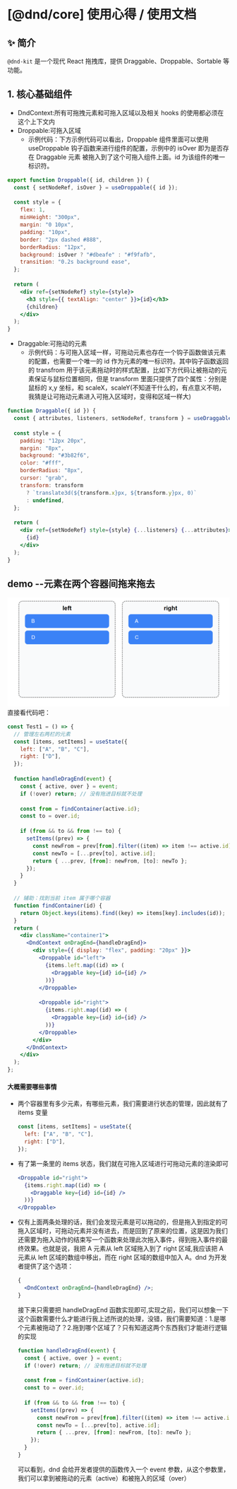 # [@dnd/core] 使用心得 / 使用文档

## ✨ 简介

`@dnd-kit` 是一个现代 React 拖拽库，提供 Draggable、Droppable、Sortable 等功能。

## 1. 核心基础组件

- DndContext:所有可拖拽元素和可拖入区域以及相关 hooks 的使用都必须在这个上下文内
- Droppable:可拖入区域
  - 示例代码：下方示例代码可以看出，Droppable 组件里面可以使用 useDroppable 钩子函数来进行组件的配置，示例中的 isOver 即为是否存在 Draggable 元素 被拖入到了这个可拖入组件上面。id 为该组件的唯一标识符。

```jsx
export function Droppable({ id, children }) {
  const { setNodeRef, isOver } = useDroppable({ id });

  const style = {
    flex: 1,
    minHeight: "300px",
    margin: "0 10px",
    padding: "10px",
    border: "2px dashed #888",
    borderRadius: "12px",
    background: isOver ? "#dbeafe" : "#f9fafb",
    transition: "0.2s background ease",
  };

  return (
    <div ref={setNodeRef} style={style}>
      <h3 style={{ textAlign: "center" }}>{id}</h3>
      {children}
    </div>
  );
}
```

- Draggable:可拖动的元素
  - 示例代码：与可拖入区域一样，可拖动元素也存在一个钩子函数做该元素的配置，也需要一个唯一的 id 作为元素的唯一标识符。其中钩子函数返回的 transfrom 用于该元素拖动时的样式配置，比如下方代码让被拖动的元素保证与鼠标位置相同，但是 transform 里面只提供了四个属性：分别是鼠标的 x,y 坐标，和 scaleX，scaleY(不知道干什么的，有点意义不明，我猜是让可拖动元素进入可拖入区域时，变得和区域一样大)

```jsx
function Draggable({ id }) {
  const { attributes, listeners, setNodeRef, transform } = useDraggable({ id });

  const style = {
    padding: "12px 20px",
    margin: "8px",
    background: "#3b82f6",
    color: "#fff",
    borderRadius: "8px",
    cursor: "grab",
    transform: transform
      ? `translate3d(${transform.x}px, ${transform.y}px, 0)`
      : undefined,
  };

  return (
    <div ref={setNodeRef} style={style} {...listeners} {...attributes}>
      {id}
    </div>
  );
}
```

## demo --元素在两个容器间拖来拖去

![alt text](image.png)
直接看代码吧：

```jsx
const Test1 = () => {
  // 管理左右两栏的元素
  const [items, setItems] = useState({
    left: ["A", "B", "C"],
    right: ["D"],
  });

  function handleDragEnd(event) {
    const { active, over } = event;
    if (!over) return; // 没有拖进目标就不处理

    const from = findContainer(active.id);
    const to = over.id;

    if (from && to && from !== to) {
      setItems((prev) => {
        const newFrom = prev[from].filter((item) => item !== active.id);
        const newTo = [...prev[to], active.id];
        return { ...prev, [from]: newFrom, [to]: newTo };
      });
    }
  }

  // 辅助：找到当前 item 属于哪个容器
  function findContainer(id) {
    return Object.keys(items).find((key) => items[key].includes(id));
  }
  return (
    <div className="container1">
      <DndContext onDragEnd={handleDragEnd}>
        <div style={{ display: "flex", padding: "20px" }}>
          <Droppable id="left">
            {items.left.map((id) => (
              <Draggable key={id} id={id} />
            ))}
          </Droppable>

          <Droppable id="right">
            {items.right.map((id) => (
              <Draggable key={id} id={id} />
            ))}
          </Droppable>
        </div>
      </DndContext>
    </div>
  );
};
```

#### 大概需要哪些事情

- 两个容器里有多少元素，有哪些元素，我们需要进行状态的管理，因此就有了 items 变量

  ```jsx
  const [items, setItems] = useState({
    left: ["A", "B", "C"],
    right: ["D"],
  });
  ```

- 有了第一条里的 items 状态，我们就在可拖入区域进行可拖动元素的渲染即可

  ```jsx
  <Droppable id="right">
    {items.right.map((id) => (
      <Draggable key={id} id={id} />
    ))}
  </Droppable>
  ```

- 仅有上面两条处理的话，我们会发现元素是可以拖动的，但是拖入到指定的可拖入区域时，可拖动元素并没有进去，而是回到了原来的位置，这是因为我们还需要为拖入动作的结束写一个函数来处理此次拖入事件，得到拖入事件的最终效果。也就是说，我把 A 元素从 left 区域拖入到了 right 区域,我应该把 A 元素从 left 区域的数组中移出，而在 right 区域的数组中加入 A。dnd 为开发者提供了这个选项：

  ```jsx
  {
    <DndContext onDragEnd={handleDragEnd} />;
  }
  ```

  接下来只需要把 handleDragEnd 函数实现即可,实现之前，我们可以想象一下这个函数需要什么才能进行我上述所说的处理，没错，我们需要知道：1.是哪个元素被拖动了？2.拖到哪个区域了？只有知道这两个东西我们才能进行逻辑的实现

  ```js
  function handleDragEnd(event) {
    const { active, over } = event;
    if (!over) return; // 没有拖进目标就不处理

    const from = findContainer(active.id);
    const to = over.id;

    if (from && to && from !== to) {
      setItems((prev) => {
        const newFrom = prev[from].filter((item) => item !== active.id);
        const newTo = [...prev[to], active.id];
        return { ...prev, [from]: newFrom, [to]: newTo };
      });
    }
  }
  ```

  可以看到，dnd 会给开发者提供的函数传入一个 event 参数，从这个参数里，我们可以拿到被拖动的元素（active）和被拖入的区域（over）
